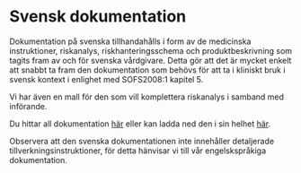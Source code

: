 # Svensk dokumentation

Dokumentation på svenska tillhandahålls i form av de medicinska instruktioner, riskanalys, riskhanteringsschema och produktbeskrivning som tagits fram av och för svenska vårdgivare. Detta gör att det är mycket enkelt att snabbt ta fram den dokumentation som behövs för att ta i kliniskt bruk i svensk kontext i enlighet med SOFS2008:1 kapitel 5.

Vi har även en mall för den som vill komplettera riskanalys i samband med införande.

Du hittar all dokumentation [här](https://github.com/hessius/HFNOsplitter/tree/master/Documentation/sv) eller kan ladda ned den i sin helhet [här](https://yehonal.github.io/DownGit/#/home?url=https://github.com/hessius/HFNOsplitter/tree/master/Documentation/sv).

Observera att den svenska dokumentationen inte innehåller detaljerade tillverkningsinstruktioner, för detta hänvisar vi till vår engelskspråkiga dokumentation.
